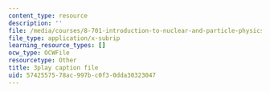 ```yaml
---
content_type: resource
description: ''
file: /media/courses/8-701-introduction-to-nuclear-and-particle-physics-fall-2020/5742557578ac997bc0f30dda30323047_T-FQQVhPoNo.srt
file_type: application/x-subrip
learning_resource_types: []
ocw_type: OCWFile
resourcetype: Other
title: 3play caption file
uid: 57425575-78ac-997b-c0f3-0dda30323047
---
```

